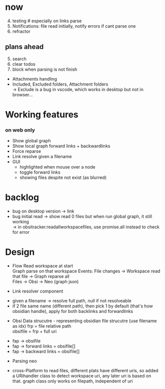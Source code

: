 # now    
 
4. testing  # especially on links parse   
5. Notifications: file read initially,  notify errors  if cant parse one 
5. refractor

## plans ahead    
5. search
6. clear todos 
7. block when parsing is not finish

- Attachments handling
- Included, Excluded folders, Attachment folders   
-> Exclude is a bug in vscode, which works in desktop but not in browser...

# Working features  
### on web only 
- Show global graph 
- Show local graph forward links + backwardlinks
- Force reparse 
- Link resolve given a filename
- GUI 
    - highlighted when mouse over a node 
    - toggle forward links
    - showing files despite not exist (as blurred)    

# backlog 
- bug on desktop version -> link  
- bug initial read -> show read 0 files but when run global graph, it still working  
-> in obsitracker.readallworkspacefiles, use promise.all instead to check for error

# Design   

+ Flow 
Read workspace at start  
Graph parse on that workspace
Events: File changes -> Workspace read that file -> Graph reparse all  
Files -> Obsi -> Neo (graph json)

+ Link resolver component 
- given a filename -> resolve full path, null if not resolveable  
- if 2 file same name (different path), then pick 1 by default (that's how obsidian handle), apply for both backlinks and forwardlinks

+ Obsi Data strucutre - representing obsidian file strucutre (use filename as idx) 
frp = file relative path  
obsifile = frp + full uri
- fap -> obsifile
- fap -> forward links = obsifile[]
- fap -> backward links = obsifile[]


+ Parsing neo 
<!-- + When to parse / update above data structure  (performance issue) 
- cache tree to file (if possible on vscode) 
- parsing whole tree on startup, interval (while parsing, use previous cache tree), 
-> since relying on mostly events is risky -->


+ cross-Platform 
to read files, different plats have different uris, so added a URihandler class to detect workspace uri, any later uri is based on that. 
graph class only works on filepath, independent of uri 
